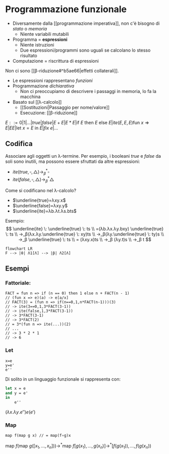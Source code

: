 # Programmazione funzionale

- Diversamente dalla [[programmazione imperativa]], non c'è bisogno di *stato* o *memoria*
	- Niente variabili mutabili
- Programma = **espressioni**
	- Niente istruzioni
	- Due espressioni/programmi sono uguali se calcolano lo stesso risultato
- Computazione = riscrittura di espressioni

Non ci sono [[β-riduzione#^b5ae66|effetti collaterali]].

- Le espressioni rappresentano *funzioni*
- Programmazione *dichiarativa*
	- Non ci preoccupiamo di descrivere i passaggi in memoria, lo fa la macchina
- Basato sul [[λ-calcolo]]
	- [[Sostituzioni|Passaggio per nome/valore]]
	- Esecuzione: [[β-riduzione]]

$E::=0|1|…|true|false|E+E|E*E|\text{if } E \text{ then } E \text{ else }E|ite(E,E,E)\text{fun } x⇒E| EE|\text{let } x=E \text{ in }E|fix \: e|…$

## Codifica

Associare agli oggetti un λ-termine. Per esempio, i booleani $true$ e $false$ da soli sono inutili, ma possono essere sfruttati da altre espressioni:
- $ite(true,\square,\triangle)→_β^*\square$
- $ite(false,\square,\triangle)→_β^*\triangle$

Come si codificano nel λ-calcolo?
- $\underline{true}=λxy.x$
- $\underline{false}=λxy.y$
- $\underline{ite}=λb.λt.λs.bts$

Esempio:
$$
\underline{ite} \: \underline{true} \: ts \\
=(λb.λx.λy.bxy) \underline{true} \: ts \\
→_β(λx.λy.\underline{true} \: xy)ts \\
→_β(λy.\underline{true} \: ty)s \\
→_β \underline{true} \: ts \\
= (λxy.x)ts \\
→_β (λy.t)s \\
→_β t
$$

```mermaid
flowchart LR
F --> |θ| Λ1[Λ] --> |β| Λ2[Λ]
```

## Esempi

### Fattoriale:

```
FACT = fun n => if (n == 0) then 1 else n + FACT(n - 1)
// (fun x => e)(a) -> e[a/x]
// FACT(3) = (fun n => if(n==0,1,n*FACT(n-1)))(3)
// -> ite(3==0,1,3*FACT(3-1))
// -> ite(false,1,3*FACT(3-1))
// -> 3*FACT(3-1)
// -> 3*FACT(2)
// = 3*(fun n => ite(...))(2)
// ...
// -> 3 * 2 * 1
// -> 6
```

### Let

```
x=e
y=e'
e''
```

Di solito in un linguaggio funzionale si rappresenta con:

```OCaml
let x = e
and y = e'
in
    e''
```

$(λx.λy.e'')e(e')$

### Map

```
map f(map g x) // = map(f∘g)x
```

$\text{map } f(\text{map } g([x_1,…,x_n])) →^* \text{map } f [g(x_1),…,g(x_n)] →^* [f(g(x_1)),…,f(g(x_n))$
